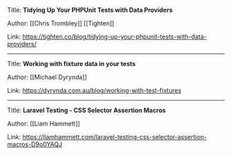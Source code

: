 Title: **Tidying Up Your PHPUnit Tests with Data Providers**

Author: [[Chris Trombley]] [[Tighten]]

Link: https://tighten.co/blog/tidying-up-your-phpunit-tests-with-data-providers/

---
Title: **Working with fixture data in your tests**

Author: [[Michael Dyrynda]]

Link: https://dyrynda.com.au/blog/working-with-test-fixtures

---
Title: **Laravel Testing - CSS Selector Assertion Macros**

Author: [[Liam Hammett]]

Link: https://liamhammett.com/laravel-testing-css-selector-assertion-macros-D9o0YAQJ
